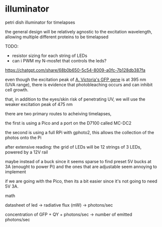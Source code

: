 # illuminator

petri dish illuminator for timelapses 

the general design will be relatively agnostic to the excitation wavelength, 
allowing multiple different proteins to be timelapsed 

TODO:
- resistor sizing for each string of LEDs
- can i PWM my N-mosfet that controls the leds? 

https://chatgpt.com/share/68b0b650-5c54-8009-a0fc-7b128db387fa


even though the excitation peak of [A. Victoria's GFP gene](https://www.fpbase.org/protein/avgfp/) is at 395 nm (UVA range), 
there is evidence that photobleaching occurs and can inhibit cell growth.

that, in addition to the eyes/skin risk of penetrating UV, we will use the weaker excitation peak of 
475 nm 


there are two primary routes to acheiving timelapses, 

the first is using a Pico and a port on the D7100 called MC-DC2 

the second is using a full RPi with gphoto2, this allows the collection of the photos onto the Pi


after extensive reading: the grid of LEDs will be 12 strings of 3 LEDs, powered by a 12V rail

maybe instead of a buck since it seems sparse to find preset 5V bucks at 3A (enought to power Pi)
and the ones that are adjustable seem annoying to implement

if we are going with the Pico, then its a bit easier since it's not going to need 5V 3A.


math

datasheet of led -> radiative flux (mW) -> photons/sec

concentration of GFP + QY + photons/sec -> number of emitted photons/sec 

